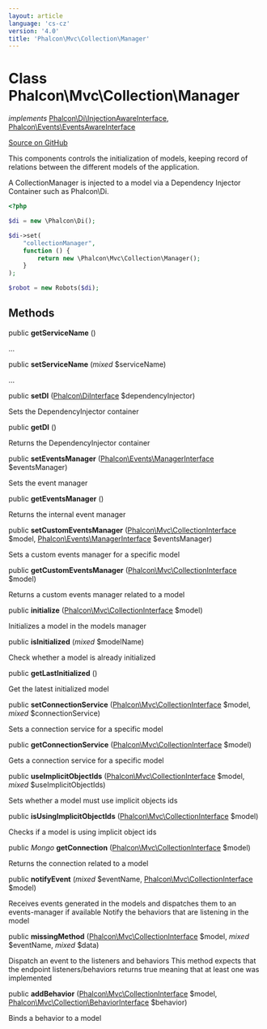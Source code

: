 ```yaml
---
layout: article
language: 'cs-cz'
version: '4.0'
title: 'Phalcon\Mvc\Collection\Manager'
---
```


# Class **Phalcon\Mvc\Collection\Manager**

*implements* [Phalcon\Di\InjectionAwareInterface](api/Phalcon_Di_InjectionAwareInterface), [Phalcon\Events\EventsAwareInterface](api/Phalcon_Events_EventsAwareInterface)

<a href="https://github.com/phalcon/cphalcon/tree/v4.0.0/phalcon/mvc/collection/manager.zep" class="btn btn-default btn-sm">Source on GitHub</a>

This components controls the initialization of models, keeping record of relations between the different models of the application.

A CollectionManager is injected to a model via a Dependency Injector Container such as Phalcon\Di.

```php
<?php

$di = new \Phalcon\Di();

$di->set(
    "collectionManager",
    function () {
        return new \Phalcon\Mvc\Collection\Manager();
    }
);

$robot = new Robots($di);

```

## Methods

public **getServiceName** ()

...

public **setServiceName** (*mixed* $serviceName)

...

public **setDI** ([Phalcon\DiInterface](api/Phalcon_DiInterface) $dependencyInjector)

Sets the DependencyInjector container

public **getDI** ()

Returns the DependencyInjector container

public **setEventsManager** ([Phalcon\Events\ManagerInterface](api/Phalcon_Events_ManagerInterface) $eventsManager)

Sets the event manager

public **getEventsManager** ()

Returns the internal event manager

public **setCustomEventsManager** ([Phalcon\Mvc\CollectionInterface](api/Phalcon_Mvc_CollectionInterface) $model, [Phalcon\Events\ManagerInterface](api/Phalcon_Events_ManagerInterface) $eventsManager)

Sets a custom events manager for a specific model

public **getCustomEventsManager** ([Phalcon\Mvc\CollectionInterface](api/Phalcon_Mvc_CollectionInterface) $model)

Returns a custom events manager related to a model

public **initialize** ([Phalcon\Mvc\CollectionInterface](api/Phalcon_Mvc_CollectionInterface) $model)

Initializes a model in the models manager

public **isInitialized** (*mixed* $modelName)

Check whether a model is already initialized

public **getLastInitialized** ()

Get the latest initialized model

public **setConnectionService** ([Phalcon\Mvc\CollectionInterface](api/Phalcon_Mvc_CollectionInterface) $model, *mixed* $connectionService)

Sets a connection service for a specific model

public **getConnectionService** ([Phalcon\Mvc\CollectionInterface](api/Phalcon_Mvc_CollectionInterface) $model)

Gets a connection service for a specific model

public **useImplicitObjectIds** ([Phalcon\Mvc\CollectionInterface](api/Phalcon_Mvc_CollectionInterface) $model, *mixed* $useImplicitObjectIds)

Sets whether a model must use implicit objects ids

public **isUsingImplicitObjectIds** ([Phalcon\Mvc\CollectionInterface](api/Phalcon_Mvc_CollectionInterface) $model)

Checks if a model is using implicit object ids

public *Mongo* **getConnection** ([Phalcon\Mvc\CollectionInterface](api/Phalcon_Mvc_CollectionInterface) $model)

Returns the connection related to a model

public **notifyEvent** (*mixed* $eventName, [Phalcon\Mvc\CollectionInterface](api/Phalcon_Mvc_CollectionInterface) $model)

Receives events generated in the models and dispatches them to an events-manager if available Notify the behaviors that are listening in the model

public **missingMethod** ([Phalcon\Mvc\CollectionInterface](api/Phalcon_Mvc_CollectionInterface) $model, *mixed* $eventName, *mixed* $data)

Dispatch an event to the listeners and behaviors This method expects that the endpoint listeners/behaviors returns true meaning that at least one was implemented

public **addBehavior** ([Phalcon\Mvc\CollectionInterface](api/Phalcon_Mvc_CollectionInterface) $model, [Phalcon\Mvc\Collection\BehaviorInterface](api/Phalcon_Mvc_Collection_BehaviorInterface) $behavior)

Binds a behavior to a model